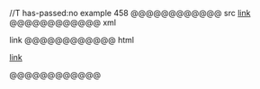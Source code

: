 //T has-passed:no
example 458
@@@@@@@@@@@@ src
[link]()
@@@@@@@@@@@@ xml
<?xml version="1.0" encoding="UTF-8"?>
<!DOCTYPE document SYSTEM "CommonMark.dtd">
<document xmlns="http://commonmark.org/xml/1.0">
  <paragraph>
    <link destination="" title="">
      <text>link</text>
    </link>
  </paragraph>
</document>
@@@@@@@@@@@@ html
<p><a href="">link</a></p>
@@@@@@@@@@@@
